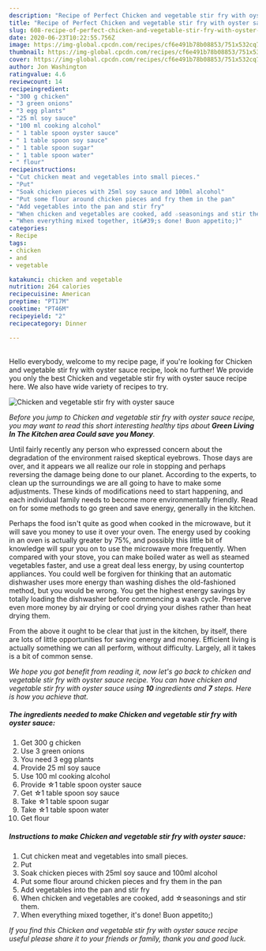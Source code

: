 ```yaml
---
description: "Recipe of Perfect Chicken and vegetable stir fry with oyster sauce"
title: "Recipe of Perfect Chicken and vegetable stir fry with oyster sauce"
slug: 608-recipe-of-perfect-chicken-and-vegetable-stir-fry-with-oyster-sauce
date: 2020-06-23T10:22:55.756Z
image: https://img-global.cpcdn.com/recipes/cf6e491b78b08853/751x532cq70/chicken-and-vegetable-stir-fry-with-oyster-sauce-recipe-main-photo.jpg
thumbnail: https://img-global.cpcdn.com/recipes/cf6e491b78b08853/751x532cq70/chicken-and-vegetable-stir-fry-with-oyster-sauce-recipe-main-photo.jpg
cover: https://img-global.cpcdn.com/recipes/cf6e491b78b08853/751x532cq70/chicken-and-vegetable-stir-fry-with-oyster-sauce-recipe-main-photo.jpg
author: Jon Washington
ratingvalue: 4.6
reviewcount: 14
recipeingredient:
- "300 g chicken"
- "3 green onions"
- "3 egg plants"
- "25 ml soy sauce"
- "100 ml cooking alcohol"
- " 1 table spoon oyster sauce"
- " 1 table spoon soy sauce"
- " 1 table spoon sugar"
- " 1 table spoon water"
- " flour"
recipeinstructions:
- "Cut chicken meat and vegetables into small pieces."
- "Put"
- "Soak chicken pieces with 25ml soy sauce and 100ml alcohol"
- "Put some flour around chicken pieces and fry them in the pan"
- "Add vegetables into the pan and stir fry"
- "When chicken and vegetables are cooked, add ☆seasonings and stir them."
- "When everything mixed together, it&#39;s done! Buon appetito;)"
categories:
- Recipe
tags:
- chicken
- and
- vegetable

katakunci: chicken and vegetable 
nutrition: 264 calories
recipecuisine: American
preptime: "PT17M"
cooktime: "PT46M"
recipeyield: "2"
recipecategory: Dinner

---
```

<br>
Hello everybody, welcome to my recipe page, if you're looking for Chicken and vegetable stir fry with oyster sauce recipe, look no further! We provide you only the best Chicken and vegetable stir fry with oyster sauce recipe here. We also have wide variety of recipes to try.
<br>


![Chicken and vegetable stir fry with oyster sauce](https://img-global.cpcdn.com/recipes/cf6e491b78b08853/751x532cq70/chicken-and-vegetable-stir-fry-with-oyster-sauce-recipe-main-photo.jpg)

<i>Before you jump to Chicken and vegetable stir fry with oyster sauce recipe, you may want to read this short interesting healthy tips about 
<strong>Green Living In The Kitchen area Could save you Money</strong>.</i>
</br>

Until fairly recently any person who expressed concern about the degradation of the environment raised skeptical eyebrows. Those days are over, and it appears we all realize our role in stopping and perhaps reversing the damage being done to our planet. According to the experts, to clean up the surroundings we are all going to have to make some adjustments. These kinds of modifications need to start happening, and each individual family needs to become more environmentally friendly. Read on for some methods to go green and save energy, generally in the kitchen.

Perhaps the food isn't quite as good when cooked in the microwave, but it will save you money to use it over your oven. The energy used by cooking in an oven is actually greater by 75%, and possibly this little bit of knowledge will spur you on to use the microwave more frequently. When compared with your stove, you can make boiled water as well as steamed vegetables faster, and use a great deal less energy, by using countertop appliances. You could well be forgiven for thinking that an automatic dishwasher uses more energy than washing dishes the old-fashioned method, but you would be wrong. You get the highest energy savings by totally loading the dishwasher before commencing a wash cycle. Preserve even more money by air drying or cool drying your dishes rather than heat drying them.

From the above it ought to be clear that just in the kitchen, by itself, there are lots of little opportunities for saving energy and money. Efficient living is actually something we can all perform, without difficulty. Largely, all it takes is a bit of common sense.


<i>We hope you got benefit from reading it, now let's go back to chicken and vegetable stir fry with oyster sauce recipe. You can have chicken and vegetable stir fry with oyster sauce using <strong>10</strong> ingredients and <strong>7</strong> steps. Here is how you achieve that.
</i>

##### The ingredients needed to make Chicken and vegetable stir fry with oyster sauce:

1. Get 300 g chicken
1. Use 3 green onions
1. You need 3 egg plants
1. Provide 25 ml soy sauce
1. Use 100 ml cooking alcohol
1. Provide  ☆1 table spoon oyster sauce
1. Get  ☆1 table spoon soy sauce
1. Take  ☆1 table spoon sugar
1. Take  ☆1 table spoon water
1. Get  flour


##### Instructions to make Chicken and vegetable stir fry with oyster sauce:

1. Cut chicken meat and vegetables into small pieces.
1. Put
1. Soak chicken pieces with 25ml soy sauce and 100ml alcohol
1. Put some flour around chicken pieces and fry them in the pan
1. Add vegetables into the pan and stir fry
1. When chicken and vegetables are cooked, add ☆seasonings and stir them.
1. When everything mixed together, it&#39;s done! Buon appetito;)


<i>If you find this Chicken and vegetable stir fry with oyster sauce recipe useful please share it to your friends or family, thank you and good luck.</i>

